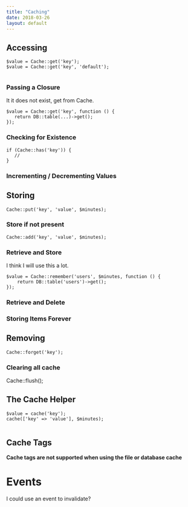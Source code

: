 ```yaml
---
title: "Caching"
date: 2018-03-26
layout: default
---
```


## Accessing
 ```
 $value = Cache::get('key');
 $value = Cache::get('key', 'default');
  
 ```
 ### Passing a Closure
 
 It it does not exist, get from Cache.
 
 ```
 $value = Cache::get('key', function () {
    return DB::table(...)->get();
});
 ```

 ### Checking for Existence
 
 ```
 if (Cache::has('key')) {
    //
}
 ```
 
 ### Incrementing / Decrementing Values
 
 
 
 ## Storing
 ```
 Cache::put('key', 'value', $minutes);
 ```
 
 ### Store if not present
 ```
 Cache::add('key', 'value', $minutes);
 ```
 
 
### Retrieve and Store

I think I will use this a lot.


```
$value = Cache::remember('users', $minutes, function () {
    return DB::table('users')->get();
});
```

### Retrieve and Delete


### Storing Items Forever

## Removing

```
Cache::forget('key');
```

### Clearing all cache
Cache::flush();

## The Cache Helper


```
$value = cache('key');
cache(['key' => 'value'], $minutes);


```

## Cache Tags
**Cache tags are not supported when using the file or database cache**

# Events
I could use an event to invalidate?





